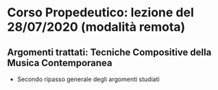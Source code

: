 # Corso Propedeutico: lezione del 28/07/2020 (modalità remota)

## Argomenti trattati: **Tecniche Compositive della Musica Contemporanea**

* Secondo ripasso generale degli argomenti studiati
